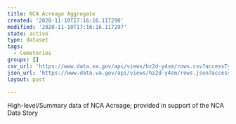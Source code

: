 ```yaml
---
title: NCA Acreage Aggregate
created: '2020-11-10T17:16:16.117290'
modified: '2020-11-10T17:16:16.117297'
state: active
type: dataset
tags:
  - Cemeteries
groups: []
csv_url: 'https://www.data.va.gov/api/views/hz2d-y4sm/rows.csv?accessType=DOWNLOAD'
json_url: 'https://www.data.va.gov/api/views/hz2d-y4sm/rows.json?accessType=DOWNLOAD'
layout: post

---
```

High-level/Summary data of NCA Acreage; provided in support of the NCA Data Story
